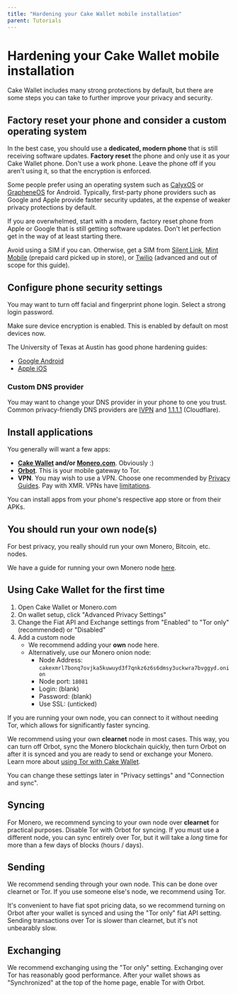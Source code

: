 ```yaml
---
title: "Hardening your Cake Wallet mobile installation"
parent: Tutorials
---
```


# Hardening your Cake Wallet mobile installation

Cake Wallet includes many strong protections by default, but there are some steps you can take to further improve your privacy and security.

## Factory reset your phone and consider a custom operating system

In the best case, you should use a **dedicated, modern phone** that is still receiving software updates. **Factory reset** the phone and only use it as your Cake Wallet phone. Don't use a work phone. Leave the phone off if you aren't using it, so that the encryption is enforced.

Some people prefer using an operating system such as [CalyxOS](https://calyxos.org/) or [GrapheneOS](https://grapheneos.org/) for Android. Typically, first-party phone providers such as Google and Apple provide faster security updates, at the expense of weaker privacy protections by default.

If you are overwhelmed, start with a modern, factory reset phone from Apple or Google that is still getting software updates. Don't let perfection get in the way of at least starting there.

Avoid using a SIM if you can. Otherwise, get a SIM from [Silent Link](https://silent.link/), [Mint Mobile](https://www.mintmobile.com/) (prepaid card picked up in store), or [Twilio](https://www.twilio.com/en-us/iot/super-sim-card) (advanced and out of scope for this guide).

## Configure phone security settings

You may want to turn off facial and fingerprint phone login. Select a strong login password.

Make sure device encryption is enabled. This is enabled by default on most devices now.

The University of Texas at Austin has good phone hardening guides:

* [Google Android](https://security.utexas.edu/handheld-hardening-checklists/android)
* [Apple iOS](https://security.utexas.edu/handheld-hardening-checklists/ios)

### Custom DNS provider

You may want to change your DNS provider in your phone to one you trust. Common privacy-friendly DNS providers are [IVPN](https://www.ivpn.net/knowledgebase/troubleshooting/what-is-the-ip-address-of-your-dns-servers/) and [1.1.1.1](https://1.1.1.1/) (Cloudflare).

## Install applications

You generally will want a few apps:

* **[Cake Wallet](https://cakewallet.com) and/or [Monero.com](https://monero.com)**. Obviously :)
* **[Orbot](https://guardianproject.info/apps/org.torproject.android/)**. This is your mobile gateway to Tor.
* **VPN**. You may wish to use a VPN. Choose one recommended by [Privacy Guides](https://www.privacyguides.org/en/vpn/). Pay with XMR. VPNs have [limitations](https://www.consumerreports.org/vpn-services/vpn-testing-poor-privacy-security-hyperbolic-claims-a1103787639/).

You can install apps from your phone's respective app store or from their APKs.

## You should run your own node(s)

For best privacy, you really should run your own Monero, Bitcoin, etc. nodes.

We have a guide for running your own Monero node [here](/docs/tutorials/monero-node).

## Using Cake Wallet for the first time

1. Open Cake Wallet or Monero.com
2. On wallet setup, click "Advanced Privacy Settings"
3. Change the Fiat API and Exchange settings from "Enabled" to "Tor only" (recommended) or "Disabled"
4. Add a custom node
    * We recommend adding your **own** node here.
    * Alternatively, use our Monero onion node:
        * Node Address: `cakexmrl7bonq7ovjka5kuwuyd3f7qnkz6z6s6dmsy3uckwra7bvggyd.onion`
        * Node port: `18081`
        * Login: (blank)
        * Password: (blank)
        * Use SSL: (unticked)

If you are running your own node, you can connect to it without needing Tor, which allows for significantly faster syncing.

We recommend using your own **clearnet** node in most cases. This way, you can turn off Orbot, sync the Monero blockchain quickly, then turn Orbot on after it is synced and you are ready to send or exchange your Monero. Learn more about [using Tor with Cake Wallet](/docs/advanced-features/tor-with-orbot).

You can change these settings later in "Privacy settings" and "Connection and sync".

## Syncing

For Monero, we recommend syncing to your own node over **clearnet** for practical purposes. Disable Tor with Orbot for syncing. If you must use a different node, you can sync entirely over Tor, but it will take a *long* time for more than a few days of blocks (hours / days).

## Sending

We recommend sending through your own node. This can be done over clearnet or Tor. If you use someone else's node, we recommend using Tor.

It's convenient to have fiat spot pricing data, so we recommend turning on Orbot after your wallet is synced and using the "Tor only" fiat API setting. Sending transactions over Tor is slower than clearnet, but it's not unbearably slow.

## Exchanging

We recommend exchanging using the "Tor only" setting. Exchanging over Tor has reasonably good performance. After your wallet shows as "Synchronized" at the top of the home page, enable Tor with Orbot.
